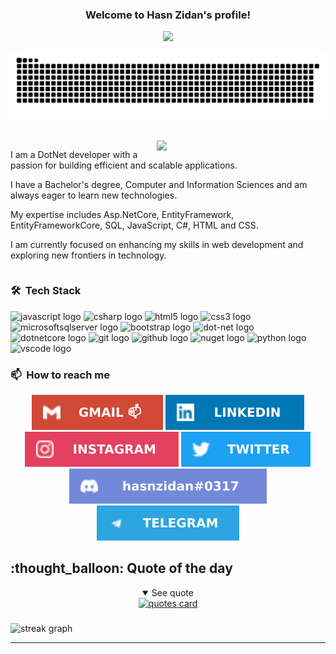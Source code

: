 <h3 align="center">
  Welcome to Hasn Zidan's profile!
</h3>

<p align="center">
  <a href="https://github.com/DenverCoder1/readme-typing-svg">
    <img src="https://readme-typing-svg.herokuapp.com/?lines=Dot-Net%20Developer;Always%20learning%20new%20things&font=Fira%20Code&center=true&width=440&height=45&color=f75c7e&vCenter=true&size=22">
  </a>
</p>

<div align="center">
  <picture>
    <source media="(prefers-color-scheme: dark)" srcset="github-contribution-grid-snake-dark.svg" />
    <source media="(prefers-color-scheme: light)" srcset="github-contribution-grid-snake.svg" />
    <img alt="github-snake" src="github-contribution-grid-snake.svg" />
  </picture>
</div>

## 
<div style="display: flow-root;">
      <div>
  <img align="right" width="270" src="https://media0.giphy.com/media/78XCFBGOlS6keY1Bil/giphy.gif?cid=6c09b952ctskfr7enwyp0kkr7tau73byp6a73wrh8dyhjg8z&ep=v1_internal_gif_by_id&rid=giphy.gif&ct=g" />
      </div>
<p>I am a DotNet developer with a passion for building efficient and scalable applications.</p>
<p>I have a Bachelor's degree, Computer and Information Sciences and am always eager to learn new technologies.</p>
<p>My expertise includes Asp.NetCore, EntityFramework, EntityFrameworkCore, SQL, JavaScript, C#, HTML and CSS.</p>
<p>I am currently focused on enhancing my skills in web development and exploring new frontiers in technology.</p>
</div>

### 🛠 &nbsp;Tech Stack

<div align="Left">
  <img src="https://cdn.jsdelivr.net/gh/devicons/devicon/icons/javascript/javascript-original.svg" height="40" alt="javascript logo"  />
  <img src="https://cdn.jsdelivr.net/gh/devicons/devicon/icons/csharp/csharp-original.svg" height="40" alt="csharp logo"  />
  <img src="https://cdn.jsdelivr.net/gh/devicons/devicon/icons/html5/html5-original.svg" height="40" alt="html5 logo"  />
  <img src="https://cdn.jsdelivr.net/gh/devicons/devicon/icons/css3/css3-original.svg" height="40" alt="css3 logo"  />
  <img src="https://cdn.jsdelivr.net/gh/devicons/devicon/icons/microsoftsqlserver/microsoftsqlserver-plain.svg" height="40" alt="microsoftsqlserver logo"  />
  <img src="https://cdn.jsdelivr.net/gh/devicons/devicon/icons/bootstrap/bootstrap-original.svg" height="40" alt="bootstrap logo"  />
  <img src="https://skillicons.dev/icons?i=dotnet" height="40" alt="dot-net logo"  />
  <img src="https://cdn.jsdelivr.net/gh/devicons/devicon/icons/dotnetcore/dotnetcore-original.svg" height="40" alt="dotnetcore logo"  />
  <img src="https://skillicons.dev/icons?i=git" height="40" alt="git logo"  />
  <img src="https://skillicons.dev/icons?i=github" height="40" alt="github logo"  />
  <img src="https://cdn.jsdelivr.net/gh/devicons/devicon/icons/nuget/nuget-original.svg" height="40" alt="nuget logo"  />
  <img src="https://cdn.jsdelivr.net/gh/devicons/devicon/icons/python/python-original.svg" height="40" alt="python logo"  />
  <img src="https://cdn.jsdelivr.net/gh/devicons/devicon/icons/vscode/vscode-original.svg" height="40" alt="vscode logo"  />
</div>


### 📫  &nbsp;How to reach me

<p align="center">
  <a href="mailto:hassanelsaidzidan@gmail.com"><img src="https://github.com/Hasnzidan/Hasnzidan/blob/main/gmail.svg" alt="gmail"></a>
  <a target="_blank" href="https://linkedin.com/in/hasnzidan"><img src="https://github.com/Hasnzidan/Hasnzidan/blob/main/linkedin.svg" alt="hasnzidan"/></a>
  <a target="_blank" href="https://www.instagram.com/hssnz_/"><img src="https://github.com/Hasnzidan/Hasnzidan/blob/main/instagram.svg" alt="hasnzidan"/></a>
  <a target="_blank" href="https://twitter.com/_izidan"><img src="https://github.com/Hasnzidan/Hasnzidan/blob/main/twitter.svg" alt="hasnzidan"/></a>
<!--   <a target="_blank" href="https://www.reddit.com/user/PratikPingale"><img src="https://raw.githubusercontent.com/PROxZIMA/PROxZIMA/master/src/social/reddit.svg" alt="PratikPingale"/></a> -->
  <a target="_blank" href="https://discordapp.com/users/hasnzidan"><img src="https://github.com/Hasnzidan/Hasnzidan/blob/main/discord.svg" alt="hasnzidan#0317"/></a>
  <a target="_blank" href="https://t.me/hasnzidan"><img src="https://github.com/Hasnzidan/Hasnzidan/blob/main/telegram.svg" alt="hasnzidan"/></a>
</p>

<h2>:thought_balloon: Quote of the day</h2>
<details align="Center" open>
    <summary>See quote</summary>
    <a href="https://github.com/piyushsuthar/github-readme-quotes">
        <img src="https://quotes-github-readme.vercel.app/api?type=horizontal&theme=tokyonight" alt="quotes card">
    </a>
</details>

###
<img width="100%" src="https://streak-stats.demolab.com?user=hasnzidan&locale=en&mode=daily&theme=dracula&hide_border=true&border_radius=5&order=3" height="220" alt="streak graph"  />

---

